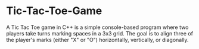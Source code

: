 # Tic-Tac-Toe-Game
A Tic Tac Toe game in C++ is a simple console-based program where two players take turns marking spaces in a 3x3 grid. The goal is to align three of the player's marks (either "X" or "O") horizontally, vertically, or diagonally.
